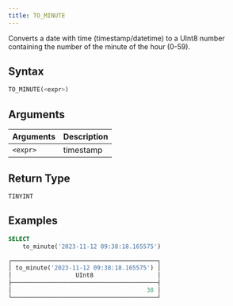 ```yaml
---
title: TO_MINUTE
---
```


Converts a date with time (timestamp/datetime) to a UInt8 number containing the number of the minute of the hour (0-59).

## Syntax

```sql
TO_MINUTE(<expr>)
```

## Arguments

| Arguments | Description |
|-----------|-------------|
| `<expr>`  | timestamp   |

## Return Type

 `TINYINT`

## Examples

```sql
SELECT
    to_minute('2023-11-12 09:38:18.165575')

┌─────────────────────────────────────────┐
│ to_minute('2023-11-12 09:38:18.165575') │
│                  UInt8                  │
├─────────────────────────────────────────┤
│                                      38 │
└─────────────────────────────────────────┘
```
